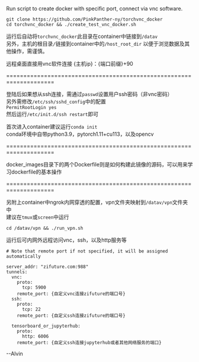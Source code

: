 Run script to create docker with specific port, connect via vnc software.  
  
```
git clone https://github.com/PinkPanther-ny/torchvnc_docker  
cd torchvnc_docker && ./create_test_vnc_docker.sh  
```
  
运行后自动将```torchvnc_docker```此目录在container中链接到```/datav```  
另外，主机的根目录```/```链接到container中的```/host_root_dir```
以便于浏览数据及其他操作，需谨慎。  
  
远程桌面直接用vnc软件连接 {主机ip}：{端口前缀}+90  
  
====================================================================  
  
登陆后如果想从ssh连接，需通过```passwd```设置用户ssh密码（非vnc密码）  
另外需修改```/etc/ssh/sshd_config```中的配置  
```PermitRootLogin yes  ```  
然后运行```/etc/init.d/ssh restart```即可  
  
首次进入container建议运行```conda init```  
conda环境中自带python3.9，pytorch1.11+cu113，以及opencv  
  
====================================================================  
  
docker_images目录下的两个Dockerfile则是如何构建此镜像的源码，可以用来学习dockerfile的基本操作  
  
====================================================================  
  
另附上container中ngrok内网穿透的配置，vpn文件夹映射到```/datav/vpn```文件夹中  
建议在```tmux```或```screen```中运行
```
cd /datav/vpn && ./run_vpn.sh
```
运行后可内网外远程访问vnc，ssh，以及http服务等
 
```
# Note that remote port if not specified, it will be assigned automatically

server_addr: "zifuture.com:988"  
tunnels:  
  vnc:  
    proto:  
      tcp: 5900  
    remote_port: {自定义vnc连接zifuture的端口号}  
  ssh:  
    proto:  
      tcp: 22  
    remote_port: {自定义ssh连接zifuture的端口号}  
  
  tensorboard_or_jupyterhub:  
    proto:  
      http: 6006  
    remote_port: {自定义ssh连接jupyterhub或者其他网络服务的端口}  
```
  
--Alvin  
  
